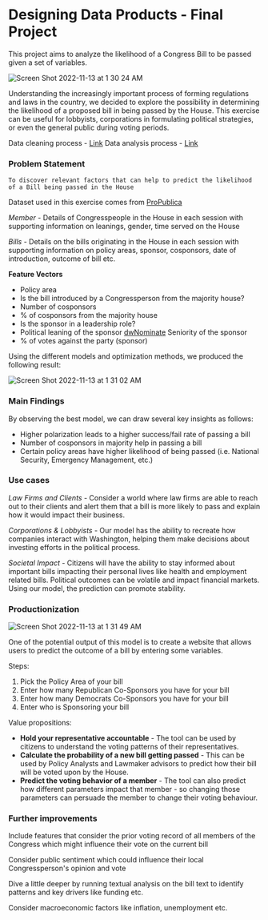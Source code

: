 # Designing Data Products - Final Project

This project aims to analyze the likelihood of a Congress Bill to be passed given a set of variables.

![Screen Shot 2022-11-13 at 1 30 24 AM](https://user-images.githubusercontent.com/6238480/201509044-ea9ce453-6db1-4a4d-96ce-b736c525d0d7.png)

Understanding the increasingly important process of forming regulations and laws in the country, we decided to explore the possibility in determining the likelihood of a proposed bill in being passed by the House. This exercise can be useful for lobbyists, corporations in formulating political strategies, or even the general public during voting periods.

Data cleaning process - [Link](https://github.com/brianmulyadi/Designing-Data-Products/blob/main/dataset.ipynb)
Data analysis process - [Link](https://github.com/brianmulyadi/Designing-Data-Products/blob/main/pass_bill.ipynb)

### Problem Statement

```To discover relevant factors that can help to predict the likelihood of a Bill being passed in the House```

Dataset used in this exercise comes from [ProPublica](https://projects.propublica.org/api-docs/congress-api/)

*Member* -
Details of Congresspeople in the House in each session with supporting information on leanings, gender, time served on the House

*Bills* -
Details on the bills originating in the House in each session with supporting information on policy areas, sponsor, cosponsors, date of introduction, outcome of bill etc.

**Feature Vectors**

- Policy area
- Is the bill introduced by a Congressperson from the majority house?
- Number of cosponsors
- % of cosponsors from the majority house
- Is the sponsor in a leadership role?
- Political leaning of the sponsor [dwNominate](https://en.wikipedia.org/wiki/NOMINATE_(scaling_method)) Seniority of the sponsor
- % of votes against the party (sponsor)

Using the different models and optimization methods, we produced the following result:

![Screen Shot 2022-11-13 at 1 31 02 AM](https://user-images.githubusercontent.com/6238480/201509275-12844e9b-4244-4e8e-b64b-3465baa00832.png)

### Main Findings

By observing the best model, we can draw several key insights as follows:
- Higher polarization leads to a higher success/fail rate of passing a bill
- Number of cosponsors in majority help in passing a bill
- Certain policy areas have higher likelihood of being passed (i.e. National Security, Emergency Management, etc.)
 
### Use cases

*Law Firms and Clients* -
Consider a world where law firms are able to reach out to their clients and alert them that a bill is more likely to pass and explain how it would impact their business.

*Corporations & Lobbyists* -
Our model has the ability to recreate how companies interact with Washington, helping them make decisions about investing efforts in the political process.

*Societal Impact* -
Citizens will have the ability to stay informed about important bills impacting their personal lives like health and employment related bills. Political outcomes can be volatile and impact financial markets. Using our model, the prediction can promote stability.

### Productionization

![Screen Shot 2022-11-13 at 1 31 49 AM](https://user-images.githubusercontent.com/6238480/201509396-95748b52-d500-428f-ada6-d7abccdfb3d9.png)

One of the potential output of this model is to create a website that allows users to predict the outcome of a bill by entering some variables.

Steps:
1. Pick the Policy Area of your bill
2. Enter how many Republican Co-Sponsors you have for your bill
3. Enter how many Democrats Co-Sponsors you have for your bill
4. Enter who is Sponsoring your bill

Value propositions:
- **Hold your representative accountable** - The tool can be used by citizens to understand the voting patterns of their representatives.
- **Calculate the probability of a new bill getting passed** - This can be used by Policy Analysts and Lawmaker advisors to predict how their bill will be voted upon by the House.
- **Predict the voting behavior of a member** - The tool can also predict how different parameters impact that member - so changing those parameters can persuade the member to change their voting behaviour.

### Further improvements

Include features that consider the prior voting record of all members of the Congress which might influence their vote on the current bill

Consider public sentiment which could influence their local Congressperson's
opinion and vote

Dive a little deeper by running textual analysis on the bill text to identify patterns and key drivers like funding etc.

Consider macroeconomic factors like inflation, unemployment etc.
